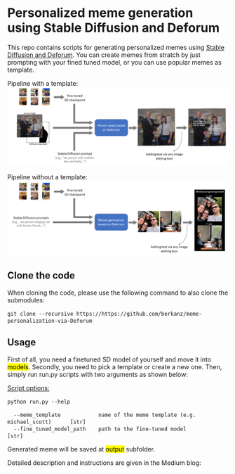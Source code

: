 # Personalized meme generation using Stable Diffusion and Deforum
This repo contains scripts for generating personalized memes using [Stable Diffusion and Deforum](https://github.com/deforum-art/deforum-stable-diffusion). You can create memes from stratch by just prompting with your fined tuned model, or you can use popular memes as template. 

Pipeline with a template:
![Pipeline with template](examples/summary_of_pipeline_wTemplate.png)

Pipeline without a template:
![Pipeline with template](examples/summary_of_pipeline_woTemplate.png)

## Clone the code
When cloning the code, please use the following command to also clone the submodules:
```
git clone --recursive https://https://github.com/berkanz/meme-personalization-via-Deforum
```

## Usage
First of all, you need a finetuned SD model of yourself and move it into <mark>models</mark>. Secondly, you need to pick a template or create a new one. Then, simply run run.py scripts with two arguments as shown below: 

<ins>Script options:</ins>
```
python run.py --help
```

```            
  --meme_template            name of the meme template (e.g. michael_scott)      [str]
  --fine_tuned_model_path    path to the fine-tuned model                        [str]     
```

Generated meme will be saved at <mark>output</mark> subfolder.

Detailed description and instructions are given in the Medium blog: 